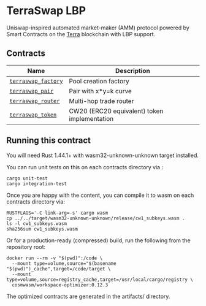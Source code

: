 # TerraSwap LBP

Uniswap-inspired automated market-maker (AMM) protocol powered by Smart Contracts on the [Terra](https://terra.money) blockchain with LBP support.

## Contracts

| Name                                               | Description                                  |
| -------------------------------------------------- | -------------------------------------------- |
| [`terraswap_factory`](contracts/terraswap_factory) | Pool creation factory                        |
| [`terraswap_pair`](contracts/terraswap_pair)       | Pair with x*y=k curve                        |
| [`terraswap_router`](contracts/terraswap_router)   | Multi-hop trade router                       |
| [`terraswap_token`](contracts/terraswap_token)     | CW20 (ERC20 equivalent) token implementation |

## Running this contract

You will need Rust 1.44.1+ with wasm32-unknown-unknown target installed.

You can run unit tests on this on each contracts directory via :

```
cargo unit-test
cargo integration-test
```

Once you are happy with the content, you can compile it to wasm on each contracts directory via:

```
RUSTFLAGS='-C link-arg=-s' cargo wasm
cp ../../target/wasm32-unknown-unknown/release/cw1_subkeys.wasm .
ls -l cw1_subkeys.wasm
sha256sum cw1_subkeys.wasm
```

Or for a production-ready (compressed) build, run the following from the repository root:

```
docker run --rm -v "$(pwd)":/code \
  --mount type=volume,source="$(basename "$(pwd)")_cache",target=/code/target \
  --mount type=volume,source=registry_cache,target=/usr/local/cargo/registry \
  cosmwasm/workspace-optimizer:0.12.3
```

The optimized contracts are generated in the artifacts/ directory.

